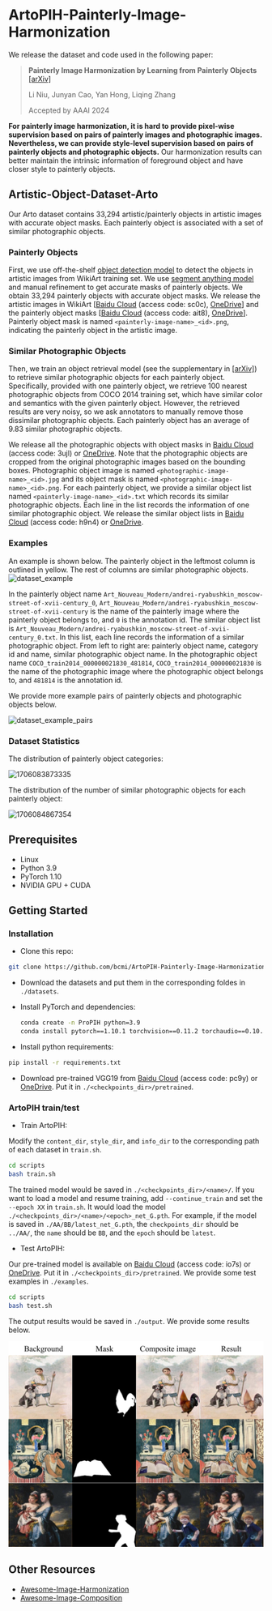 # ArtoPIH-Painterly-Image-Harmonization

We release the dataset and code used in the following paper:
> **Painterly Image Harmonization by Learning from Painterly Objects**  [[arXiv]](https://arxiv.org/pdf/2312.10263.pdf)<br>
>
> Li Niu, Junyan Cao, Yan Hong, Liqing Zhang
>
> Accepted by AAAI 2024


**For painterly image harmonization, it is hard to provide pixel-wise supervision based on pairs of painterly images and photographic images. Nevertheless, we can provide style-level supervision based on pairs of painterly objects and photographic objects.** Our harmonization results can better maintain the intrinsic information of foreground object and have closer style to painterly objects. 

## Artistic-Object-Dataset-Arto

Our Arto dataset contains 33,294 artistic/painterly objects in artistic images with accurate object masks. Each painterly object is associated with a set of similar photographic objects.


### Painterly Objects
First, we use off-the-shelf [object detection model](https://github.com/facebookresearch/detectron2) to detect the objects in artistic images from WikiArt training set. We use [segment anything model](https://segment-anything.com/demo) and manual refinement to get accurate masks of painterly objects. We obtain 33,294 painterly objects with accurate object masks. We release the artistic images in WikiArt [[Baidu Cloud](https://pan.baidu.com/s/192pGtJeMzj5VqTDjH6DUXg) (access code: sc0c), [OneDrive](https://1drv.ms/f/s!AohNSvvkuxZmgSZEBEr6TWVbD5jz?e=c9EvAu)] and the painterly object masks [[Baidu Cloud](https://pan.baidu.com/s/1VacWN_5FgOXnzd2q9cIyYA) (access code: ait8), [OneDrive](https://1drv.ms/u/s!AohNSvvkuxZmgSADBU9-gmTOeXcU?e=CECPLx)]. Painterly object mask is named `<painterly-image-name>_<id>.png`, indicating the painterly object in the artistic image.



### Similar Photographic Objects

Then, we train an object retrieval model (see the supplementary in [[arXiv]](https://arxiv.org/pdf/2312.10263.pdf)) to retrieve similar photographic objects for each painterly object. Specifically, provided with one painterly object, we retrieve 100 nearest photographic objects from COCO 2014 training set, which have similar color and semantics with the given painterly object. However, the retrieved results are very noisy, so we ask annotators to manually remove those dissimilar photographic objects. Each painterly object has an average of 9.83 similar photographic objects. 


We release all the photographic objects with object masks in [Baidu Cloud](https://pan.baidu.com/s/1x3xqoNvKOdocSjRHFq-pJA) (access code: 3ujl) or [OneDrive](https://1drv.ms/u/s!AohNSvvkuxZmgSIV5_tX6-DJiEPV?e=6Oatde). Note that the photographic objects are cropped from the original photographic images based on the bounding boxes.  Photographic object image is named `<photographic-image-name>_<id>.jpg` and its object mask is named `<photographic-image-name>_<id>.png`. For each painterly object, we provide a similar object list named `<painterly-image-name>_<id>.txt` which records its similar photographic objects. Each line in the list records the information of one similar photographic object. We release the similar object lists in [Baidu Cloud](https://pan.baidu.com/s/1G0L1uX13_zEFx4Lkf-3bjA) (access code: h9n4) or [OneDrive](https://1drv.ms/u/s!AohNSvvkuxZmgSH4L7EvoKi6EEUL?e=c6vyh1).

### Examples

An example is shown below. The painterly object in the leftmost column is outlined in yellow. The rest of columns are similar photographic objects. 
![dataset_example](https://github.com/bcmi/ArtoPIH-Painterly-Image-Harmonization/assets/59011028/f67e439e-314e-42ca-af4e-878091c19868)

In the painterly object name `Art_Nouveau_Modern/andrei-ryabushkin_moscow-street-of-xvii-century_0`, `Art_Nouveau_Modern/andrei-ryabushkin_moscow-street-of-xvii-century` is the name of the painterly image where the painterly object belongs to, and `0` is the annotation id.
The similar object list is  `Art_Nouveau_Modern/andrei-ryabushkin_moscow-street-of-xvii-century_0.txt`. In this list, each line records the information of a similar photographic object. From left to right are: painterly object name, category id and name, similar photographic object name. In the photographic object name `COCO_train2014_000000021830_481814`, `COCO_train2014_000000021830` is the name of the photographic image where the photographic object belongs to, and `481814` is the annotation id.

We provide more example pairs of painterly objects and photographic objects below.

![dataset_example_pairs](https://www.ustcnewly.com/github_images/xn8ejrp2.jpg)


### Dataset Statistics

The distribution of painterly object categories:

![1706083873335](https://github.com/bcmi/ArtoPIH-Painterly-Image-Harmonization/assets/59011028/bb43f3b0-bab1-4fda-a2c5-feee9a13f242)

The distribution of the number of similar photographic objects for each painterly object:

![1706084867354](https://github.com/bcmi/ArtoPIH-Painterly-Image-Harmonization/assets/59011028/baa9bdec-288a-4210-8d00-6da1f4594f6c)

## Prerequisites
- Linux
- Python 3.9
- PyTorch 1.10
- NVIDIA GPU + CUDA

## Getting Started
### Installation
- Clone this repo:

```bash
git clone https://github.com/bcmi/ArtoPIH-Painterly-Image-Harmonization.git
```

- Download the datasets and put them in the corresponding foldes in `./datasets`. 

- Install PyTorch and dependencies:

  ```bash
  conda create -n ProPIH python=3.9
  conda install pytorch==1.10.1 torchvision==0.11.2 torchaudio==0.10.1 cudatoolkit=11.3 -c pytorch -c conda-forge
  ```

- Install python requirements:

```bash
pip install -r requirements.txt
```

- Download pre-trained VGG19 from [Baidu Cloud](https://pan.baidu.com/s/1HljOE-4Q2yUeeWmteu0nNA) (access code: pc9y) or [OneDrive](https://1drv.ms/u/s!AohNSvvkuxZmgSW7ebi-z-5_Qll-?e=TjgQit). Put it in  `./<checkpoints_dir>/pretrained`.

### ArtoPIH train/test
- Train ArtoPIH:

Modify the `content_dir`, `style_dir`, and `info_dir` to the corresponding path of each dataset in `train.sh`.

```bash
cd scripts
bash train.sh
```

The trained model would be saved in `./<checkpoints_dir>/<name>/`. If you want to load a model and resume training, add `--continue_train` and set the `--epoch XX` in `train.sh`. It would load the model `./<checkpoints_dir>/<name>/<epoch>_net_G.pth`.
For example, if the model is saved in `./AA/BB/latest_net_G.pth`, the `checkpoints_dir` should be `../AA/`, the `name` should be `BB`, and the `epoch` should be `latest`.

- Test ArtoPIH:

Our pre-trained model is available on [Baidu Cloud](https://pan.baidu.com/s/1deD2-dnK_Prs9Q-2dPIEZg) (access code: io7s) or [OneDrive](https://1drv.ms/u/s!AohNSvvkuxZmgRNWN8obGnnlC1tg?e=73juAQ). Put it in `./<checkpoints_dir>/pretrained`. We provide some test examples in `./examples`. 

```bash
cd scripts
bash test.sh
```

The output results would be saved in `./output`. We provide some results below.

<div align="center">
	<img src="figures/result.jpg" alt="harmonization_results" width="600">
</div>

## Other Resources

+ [Awesome-Image-Harmonization](https://github.com/bcmi/Awesome-Image-Harmonization)
+ [Awesome-Image-Composition](https://github.com/bcmi/Awesome-Object-Insertion)
